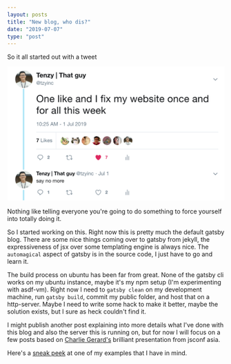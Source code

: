 ```yaml
---
layout: posts
title: "New blog, who dis?"
date: "2019-07-07"
type: "post"
---
```


So it all started out with a tweet

![tweet i totally don't regret](./tweet.png)

Nothing like telling everyone you're going to do something to force yourself into totally doing it.

So I started working on this. Right now this is pretty much the default gatsby blog. There are some nice things coming over to gatsby from jekyll, the expressiveness of jsx over some templating engine is always nice. The `automagical` aspect of gatsby is in the source code, I just have to go and learn it.

The build process on ubuntu has been far from great. None of the gatsby cli works on my ubuntu instance, maybe it's my npm setup (I'm experimenting with asdf-vm). Right now I need to `gatsby clean` on my development machine, run `gatsby build`, commit my public folder, and host that on a http-server. Maybe I need to write some hack to make it better, maybe the solution exists, but I sure as heck couldn't find it.

I might publish another post explaining into more details what I've done with this blog and also the server this is running on, but for now I will focus on a few posts based on [Charlie Gerard's](https://twitter.com/devdevcharlie) brilliant presentation from jsconf asia.

Here's a [sneak peek](https://httpserve.tenzhiyang.com/knnTransferLearning/) at one of my examples that I have in mind.
